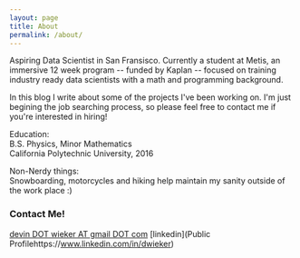 ```yaml
---
layout: page
title: About
permalink: /about/
---
```


Aspiring Data Scientist in San Fransisco. Currently a student at Metis, an immersive 12 week program -- funded by Kaplan -- focused on training industry ready data scientists with a math and programming background. 

In this blog I write about some of the projects I've been working on. I'm just begining the job searching process, so please feel free to contact me if you're interested in hiring!

Education:  
B.S. Physics, Minor Mathematics  
California Polytechnic University, 2016

Non-Nerdy things:  
Snowboarding, motorcycles and hiking help maintain my sanity outside of the work place :)

### Contact Me!

[devin DOT wieker AT gmail DOT com](mailto:devin.wieker@gmail.com)
[linkedin](Public Profilehttps://www.linkedin.com/in/dwieker)
